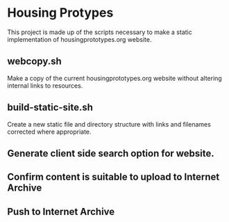 
# Housing Protypes

This project is made up of the scripts necessary to make a static implementation of housingprototypes.org website.

## webcopy.sh

Make a copy of the current housingprototypes.org website without altering internal links to resources.

## build-static-site.sh

Create a new static file and directory structure with links and filenames corrected where appropriate.

## Generate client side search option for website.

## Confirm content is suitable to upload to Internet Archive

## Push to Internet Archive


